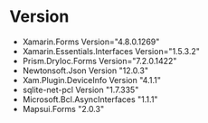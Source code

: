  # Version 
 * Xamarin.Forms Version="4.8.0.1269" 
 * Xamarin.Essentials.Interfaces Version="1.5.3.2"
 * Prism.DryIoc.Forms Version="7.2.0.1422" 
 * Newtonsoft.Json Version "12.0.3"
 * Xam.Plugin.DeviceInfo Version "4.1.1"
 * sqlite-net-pcl Version "1.7.335"
 * Microsoft.Bcl.AsyncInterfaces "1.1.1"
 * Mapsui.Forms "2.0.3"